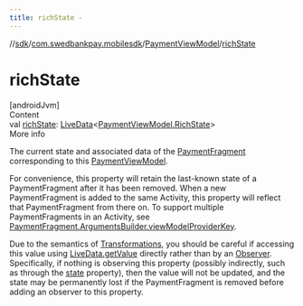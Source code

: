 ```yaml
---
title: richState -
---
```

//[sdk](../../../index)/[com.swedbankpay.mobilesdk](../index)/[PaymentViewModel](index)/[richState](rich-state)



# richState  
[androidJvm]  
Content  
val [richState](rich-state): [LiveData](https://developer.android.com/reference/kotlin/androidx/lifecycle/LiveData.html)<[PaymentViewModel.RichState](-rich-state/index)>  
More info  


The current state and associated data of the [PaymentFragment](../-payment-fragment/index) corresponding to this [PaymentViewModel](index).



For convenience, this property will retain the last-known state of a PaymentFragment after it has been removed. When a new PaymentFragment is added to the same Activity, this property will reflect that PaymentFragment from there on. To support multiple PaymentFragments in an Activity, see [PaymentFragment.ArgumentsBuilder.viewModelProviderKey](../-payment-fragment/-arguments-builder/view-model-provider-key).



Due to the semantics of [Transformations](https://developer.android.com/reference/kotlin/androidx/lifecycle/Transformations.html), you should be careful if accessing this value using [LiveData.getValue](https://developer.android.com/reference/kotlin/androidx/lifecycle/LiveData.html#getvalue) directly rather than by an [Observer](https://developer.android.com/reference/kotlin/androidx/lifecycle/Observer.html). Specifically, if nothing is observing this property (possibly indirectly, such as through the [state](state) property), then the value will not be updated, and the state may be permanently lost if the PaymentFragment is removed before adding an observer to this property.

  



